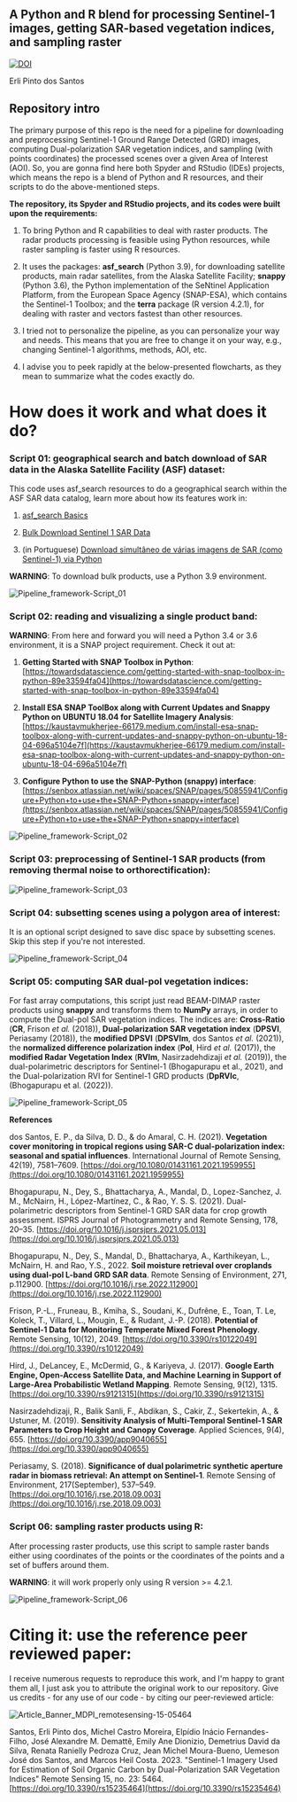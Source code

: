## A Python and R blend for processing Sentinel-1 images, getting SAR-based vegetation indices, and sampling raster

[![DOI](https://zenodo.org/badge/522624694.svg)](https://zenodo.org/badge/latestdoi/522624694)

Erli Pinto dos Santos

## Repository intro

The primary purpose of this repo is the need for a pipeline for downloading and preprocessing Sentinel-1 Ground Range Detected (GRD) images, computing Dual-polarization SAR vegetation indices, and sampling (with points coordinates) the processed scenes over a given Area of Interest (AOI). So, you are gonna find here both Spyder and RStudio (IDEs) projects, which means the repo is a blend of Python and R resources, and their scripts to do the above-mentioned steps.

**The repository, its Spyder and RStudio projects, and its codes were built upon the requirements:**

1) To bring Python and R capabilities to deal with raster products. The radar products processing is feasible using Python resources, while raster sampling is faster using R resources.

2) It uses the packages: **asf_search** (Python 3.9), for downloading satellite products, main radar satellites, from the Alaska Satellite Facility; **snappy** (Python 3.6), the Python implementation of the SeNtinel Application Platform, from the European Space Agency (SNAP-ESA), which contains the Sentinel-1 Toolbox; and the **terra** package (R version 4.2.1), for dealing with raster and vectors fastest than other resources.

3) I tried not to personalize the pipeline, as you can personalize your way and needs. This means that you are free to change it on your way, e.g., changing Sentinel-1 algorithms, methods, AOI, etc.

4) I advise you to peek rapidly at the below-presented flowcharts, as they mean to summarize what the codes exactly do.

# How does it work and what does it do?
### Script 01: geographical search and batch download of SAR data in the Alaska Satellite Facility (ASF) dataset:

This code uses asf_search resources to do a geographical search within the ASF SAR data catalog, learn more about how its features work in:

1) [asf_search Basics](https://docs.asf.alaska.edu/asf_search/basics/)

2) [Bulk Download Sentinel 1 SAR Data](https://medium.com/geekculture/bulk-download-sentinel-1-sar-data-d180ec0bfac1)

3) (in Portuguese) [Download simultâneo de várias imagens de SAR (como Sentinel-1) via Python](https://erlipinto.medium.com/download-simult%C3%A2neo-de-v%C3%A1rias-imagens-de-sar-como-sentinel-1-via-python-ba4c89011ccb)

**WARNING**: To download bulk products, use a Python 3.9 environment. 

![Pipeline_framework-Script_01](https://user-images.githubusercontent.com/52005057/185178301-6ff7cb73-33c0-4bd4-961a-5e7deeaad6b4.png)

### Script 02: reading and visualizing a single product band:

**WARNING**: From here and forward you will need a Python 3.4 or 3.6 environment, it is a SNAP project requirement. Check it out at:

1) **Getting Started with SNAP Toolbox in Python**: [https://towardsdatascience.com/getting-started-with-snap-toolbox-in-python-89e33594fa04](https://towardsdatascience.com/getting-started-with-snap-toolbox-in-python-89e33594fa04)

2) **Install ESA SNAP ToolBox along with Current Updates and Snappy Python on UBUNTU 18.04 for Satellite Imagery Analysis**: [https://kaustavmukherjee-66179.medium.com/install-esa-snap-toolbox-along-with-current-updates-and-snappy-python-on-ubuntu-18-04-696a5104e7f](https://kaustavmukherjee-66179.medium.com/install-esa-snap-toolbox-along-with-current-updates-and-snappy-python-on-ubuntu-18-04-696a5104e7f)

3) **Configure Python to use the SNAP-Python (snappy) interface**: [https://senbox.atlassian.net/wiki/spaces/SNAP/pages/50855941/Configure+Python+to+use+the+SNAP-Python+snappy+interface](https://senbox.atlassian.net/wiki/spaces/SNAP/pages/50855941/Configure+Python+to+use+the+SNAP-Python+snappy+interface)

![Pipeline_framework-Script_02](https://user-images.githubusercontent.com/52005057/185178373-92cd7128-bf52-4630-ba00-5d809e2d35a9.png)

### Script 03: preprocessing of Sentinel-1 SAR products (from removing thermal noise to orthorectification):

![Pipeline_framework-Script_03](https://user-images.githubusercontent.com/52005057/185178407-ed607a5d-44e9-4623-92c3-3ce314e617e3.png)

### Script 04: subsetting scenes using a polygon area of interest:

It is an optional script designed to save disc space by subsetting scenes. Skip this step if you're not interested.

![Pipeline_framework-Script_04](https://user-images.githubusercontent.com/52005057/185178462-4566e0c6-6388-48b5-8b8f-27e31f3edba9.png)

### Script 05: computing SAR dual-pol vegetation indices:

For fast array computations, this script just read BEAM-DIMAP raster products using **snappy** and transforms them to **NumPy** arrays, in order to compute the Dual-pol SAR vegetation indices. The indices are: **Cross-Ratio** (**CR**, Frison *et al.* (2018)), **Dual-polarization SAR vegetation index** (**DPSVI**, Periasamy (2018)), the **modified DPSVI** (**DPSVIm**, dos Santos *et al.* (2021)), the **normalized difference polarization index** (**Pol**, Hird *et al.* (2017)), the **modified Radar Vegetation Index** (**RVIm**, Nasirzadehdizaji *et al.* (2019)), the dual-polarimetric descriptors for Sentinel-1 (Bhogapurapu et al., 2021), and the Dual-polarization RVI for Sentinel-1 GRD products (**DpRVIc**, (Bhogapurapu et al. (2022)).

![Pipeline_framework-Script_05](https://user-images.githubusercontent.com/52005057/189922775-6b82281b-3360-4760-81c3-2c9a1d21c5b2.png)

**References**

dos Santos, E. P., da Silva, D. D., & do Amaral, C. H. (2021). **Vegetation cover monitoring in tropical regions using SAR-C dual-polarization index: seasonal and spatial influences**. International Journal of Remote Sensing, 42(19), 7581–7609. [https://doi.org/10.1080/01431161.2021.1959955](https://doi.org/10.1080/01431161.2021.1959955)

Bhogapurapu, N., Dey, S., Bhattacharya, A., Mandal, D., Lopez-Sanchez, J. M., McNairn, H., López-Martínez, C., & Rao, Y. S. S. (2021). Dual-polarimetric descriptors from Sentinel-1 GRD SAR data for crop growth assessment. ISPRS Journal of Photogrammetry and Remote Sensing, 178, 20–35. [https://doi.org/10.1016/j.isprsjprs.2021.05.013](https://doi.org/10.1016/j.isprsjprs.2021.05.013)

Bhogapurapu, N., Dey, S., Mandal, D., Bhattacharya, A., Karthikeyan, L., McNairn, H. and Rao, Y.S., 2022. **Soil moisture retrieval over croplands using dual-pol L-band GRD SAR data**. Remote Sensing of Environment, 271, p.112900. [https://doi.org/10.1016/j.rse.2022.112900](https://doi.org/10.1016/j.rse.2022.112900)

Frison, P.-L., Fruneau, B., Kmiha, S., Soudani, K., Dufrêne, E., Toan, T. Le, Koleck, T., Villard, L., Mougin, E., & Rudant, J.-P. (2018). **Potential of Sentinel-1 Data for Monitoring Temperate Mixed Forest Phenology**. Remote Sensing, 10(12), 2049. [https://doi.org/10.3390/rs10122049](https://doi.org/10.3390/rs10122049)

Hird, J., DeLancey, E., McDermid, G., & Kariyeva, J. (2017). **Google Earth Engine, Open-Access Satellite Data, and Machine Learning in Support of Large-Area Probabilistic Wetland Mapping**. Remote Sensing, 9(12), 1315. [https://doi.org/10.3390/rs9121315](https://doi.org/10.3390/rs9121315)

Nasirzadehdizaji, R., Balik Sanli, F., Abdikan, S., Cakir, Z., Sekertekin, A., & Ustuner, M. (2019). **Sensitivity Analysis of Multi-Temporal Sentinel-1 SAR Parameters to Crop Height and Canopy Coverage**. Applied Sciences, 9(4), 655. [https://doi.org/10.3390/app9040655](https://doi.org/10.3390/app9040655)

Periasamy, S. (2018). **Significance of dual polarimetric synthetic aperture radar in biomass retrieval: An attempt on Sentinel-1**. Remote Sensing of Environment, 217(September), 537–549. [https://doi.org/10.1016/j.rse.2018.09.003](https://doi.org/10.1016/j.rse.2018.09.003)

### Script 06: sampling raster products using R:

After processing raster products, use this script to sample raster bands either using coordinates of the points or the coordinates of the points and a set of buffers around them.

**WARNING**: it will work properly only using R version >= 4.2.1.

![Pipeline_framework-Script_06](https://user-images.githubusercontent.com/52005057/185178550-4ebabbf6-db22-42a4-bf11-cb85736eadbd.png)

# Citing it: use the reference peer reviewed paper:
I receive numerous requests to reproduce this work, and I'm happy to grant them all, I just ask you to attribute the original work to our repository. Give us credits - for any use of our code - by citing our peer-reviewed article:

![Article_Banner_MDPI_remotesensing-15-05464](https://github.com/eupassarinho/sentinel-1-SAR-vegetation-indices/assets/52005057/51fcd39b-0ac8-4317-946b-3892b5dad9c6)

Santos, Erli Pinto dos, Michel Castro Moreira, Elpídio Inácio Fernandes-Filho, José Alexandre M. Demattê, Emily Ane Dionizio, Demetrius David da Silva, Renata Ranielly Pedroza Cruz, Jean Michel Moura-Bueno, Uemeson José dos Santos, and Marcos Heil Costa. 2023. "Sentinel-1 Imagery Used for Estimation of Soil Organic Carbon by Dual-Polarization SAR Vegetation Indices" Remote Sensing 15, no. 23: 5464. [https://doi.org/10.3390/rs15235464](https://doi.org/10.3390/rs15235464)